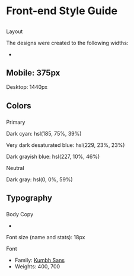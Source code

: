 # Front-end Style Guide

## 

Layout

The designs were created to the following widths:

-
 
Mobile: 375px
- 

Desktop: 1440px



## Colors

### 

Primary

Dark cyan: hsl(185, 75%, 39%)


Very dark desaturated blue: hsl(229, 23%, 23%)


Dark grayish blue: hsl(227, 10%, 46%)



Neutral

Dark gray: hsl(0, 0%, 59%)



## Typography

### 

Body Copy

- 

Font size (name and stats): 18px



Font

- Family: [Kumbh Sans](https://fonts.google.com/specimen/Kumbh+Sans)
- Weights: 400, 700
